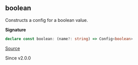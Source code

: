 ## boolean

Constructs a config for a boolean value.

**Signature**

```ts
declare const boolean: (name?: string) => Config<boolean>
```

[Source](https://github.com/Effect-TS/effect/tree/main/packages/effect/src/Config.ts#L129)

Since v2.0.0